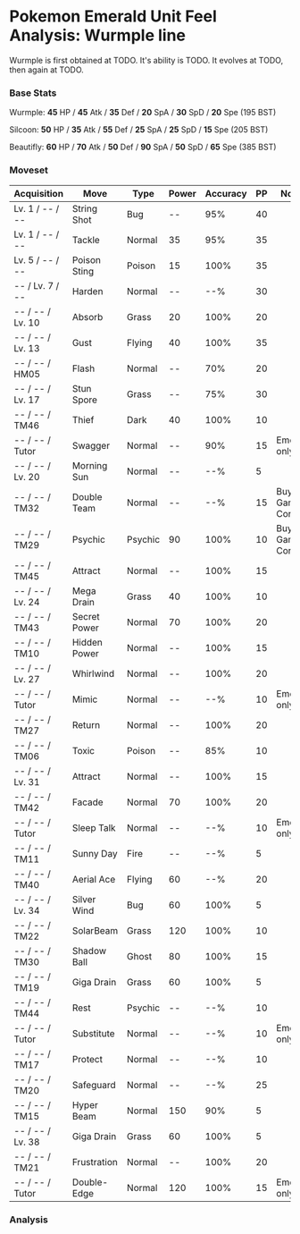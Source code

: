 # Pokemon Emerald Unit Feel Analysis: Wurmple line

Wurmple is first obtained at TODO. It's ability is TODO. It evolves at TODO, then again at TODO.

### Base Stats

Wurmple: **45** HP / **45** Atk / **35** Def / **20** SpA / **30** SpD / **20** Spe (195 BST)

Silcoon: **50** HP / **35** Atk / **55** Def / **25** SpA / **25** SpD / **15** Spe (205 BST)

Beautifly: **60** HP / **70** Atk / **50** Def / **90** SpA / **50** SpD / **65** Spe (385 BST)

### Moveset

|Acquisition     |Move        |Type   |Power|Accuracy|PP |Notes                    |
|---             |---         |---    |---  |---     |---|---                      |
|Lv. 1 / -- / -- |String Shot |Bug    |--   |95%     |40 |                         |
|Lv. 1 / -- / -- |Tackle      |Normal |35   |95%     |35 |                         |
|Lv. 5 / -- / -- |Poison Sting|Poison |15   |100%    |35 |                         |
|-- / Lv. 7 / -- |Harden      |Normal |--   |--%     |30 |                         |
|-- / -- / Lv. 10|Absorb      |Grass  |20   |100%    |20 |                         |
|-- / -- / Lv. 13|Gust        |Flying |40   |100%    |35 |                         |
|-- / -- / HM05  |Flash       |Normal |--   |70%     |20 |                         |
|-- / -- / Lv. 17|Stun Spore  |Grass  |--   |75%     |30 |                         |
|-- / -- / TM46  |Thief       |Dark   |40   |100%    |10 |                         |
|-- / -- / Tutor |Swagger     |Normal |--   |90%     |15 |Emerald only             |
|-- / -- / Lv. 20|Morning Sun |Normal |--   |--%     |5  |                         |
|-- / -- / TM32  |Double Team |Normal |--   |--%     |15 |Buy at Game Corner       |
|-- / -- / TM29  |Psychic     |Psychic|90   |100%    |10 |Buy at Game Corner       |
|-- / -- / TM45  |Attract     |Normal |--   |100%    |15 |                         |
|-- / -- / Lv. 24|Mega Drain  |Grass  |40   |100%    |10 |                         |
|-- / -- / TM43  |Secret Power|Normal |70   |100%    |20 |                         |
|-- / -- / TM10  |Hidden Power|Normal |--   |100%    |15 |                         |
|-- / -- / Lv. 27|Whirlwind   |Normal |--   |100%    |20 |                         |
|-- / -- / Tutor |Mimic       |Normal |--   |--%     |10 |Emerald only             |
|-- / -- / TM27  |Return      |Normal |--   |100%    |20 |                         |
|-- / -- / TM06  |Toxic       |Poison |--   |85%     |10 |                         |
|-- / -- / Lv. 31|Attract     |Normal |--   |100%    |15 |                         |
|-- / -- / TM42  |Facade      |Normal |70   |100%    |20 |                         |
|-- / -- / Tutor |Sleep Talk  |Normal |--   |--%     |10 |Emerald only             |
|-- / -- / TM11  |Sunny Day   |Fire   |--   |--%     |5  |                         |
|-- / -- / TM40  |Aerial Ace  |Flying |60   |--%     |20 |                         |
|-- / -- / Lv. 34|Silver Wind |Bug    |60   |100%    |5  |                         |
|-- / -- / TM22  |SolarBeam   |Grass  |120  |100%    |10 |                         |
|-- / -- / TM30  |Shadow Ball |Ghost  |80   |100%    |15 |                         |
|-- / -- / TM19  |Giga Drain  |Grass  |60   |100%    |5  |                         |
|-- / -- / TM44  |Rest        |Psychic|--   |--%     |10 |                         |
|-- / -- / Tutor |Substitute  |Normal |--   |--%     |10 |Emerald only             |
|-- / -- / TM17  |Protect     |Normal |--   |--%     |10 |                         |
|-- / -- / TM20  |Safeguard   |Normal |--   |--%     |25 |                         |
|-- / -- / TM15  |Hyper Beam  |Normal |150  |90%     |5  |                         |
|-- / -- / Lv. 38|Giga Drain  |Grass  |60   |100%    |5  |                         |
|-- / -- / TM21  |Frustration |Normal |--   |100%    |20 |                         |
|-- / -- / Tutor |Double-Edge |Normal |120  |100%    |15 |Emerald only             |

### Analysis